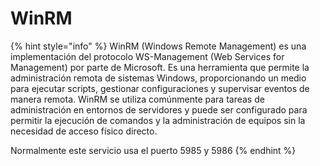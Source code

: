 # WinRM

{% hint style="info" %}
WinRM (Windows Remote Management) es una implementación del protocolo WS-Management (Web Services for Management) por parte de Microsoft. Es una herramienta que permite la administración remota de sistemas Windows, proporcionando un medio para ejecutar scripts, gestionar configuraciones y supervisar eventos de manera remota. WinRM se utiliza comúnmente para tareas de administración en entornos de servidores y puede ser configurado para permitir la ejecución de comandos y la administración de equipos sin la necesidad de acceso físico directo.

Normalmente este servicio usa el puerto 5985 y 5986
{% endhint %}


